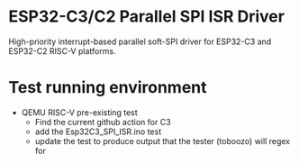 # ESP32-C3/C2 Parallel SPI ISR Driver

High-priority interrupt-based parallel soft-SPI driver for ESP32-C3 and ESP32-C2 RISC-V platforms.

# Test running environment

  * QEMU RISC-V pre-existing test
    * Find the current github action for C3
    * add the Esp32C3_SPI_ISR.ino test
    * update the test to produce output that the tester (toboozo) will regex for
